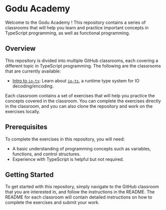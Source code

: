 # Godu Academy

Welcome to the Godu Academy ! This repository contains a series of classrooms
that will help you learn and practice important concepts in TypeScript
programming, as well as functional programming.

## Overview

This repository is divided into multiple GitHub classrooms, each covering a
different topic in TypeScript programming. The following are the classrooms that
are currently available:

- [Intro to `io-ts`](./classrooms//io-ts/README.md): Learn about [`io-ts`](https://gcanti.github.io/io-ts/), a
runtime type system for IO decoding/encoding.

Each classroom contains a set of exercises that will help you practice the
concepts covered in the classroom. You can complete the exercises directly in
the classroom, and you can also clone the repository and work on the exercises
locally.

## Prerequisites

To complete the exercises in this repository, you will need:

- A basic understanding of programming concepts such as variables, functions,
and control structures.
- Experience with TypeScript is helpful but not required.

## Getting Started

To get started with this repository, simply navigate to the GitHub classroom
that you are interested in, and follow the instructions in the README. The
README for each classroom will contain detailed instructions on how to complete
the exercises and submit your work.
